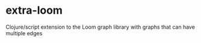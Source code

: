 # extra-loom
Clojure/script extension to the Loom graph library with graphs that can have multiple edges
